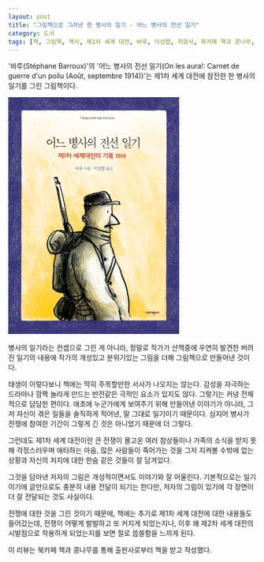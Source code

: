 ```yaml
---
layout: post
title: "그림책으로 그려낸 한 병사의 일기 - 어느 병사의 전선 일기"
category: 도서
tags: [책, 그림책, 역사, 제1차 세계 대전, 바루, 이성엽, 지양사, 북카페 책과 콩나무, 서평]
---
```


'바루(Stéphane Barroux)'의
'어느 병사의 전선 일기(On les aura!: Carnet de guerre d'un poilu (Août, septembre 1914))'는
제1차 세계 대전에 참전한 한 병사의 일기를 그린 그림책이다.

![표지](/images/on-les-aura-carnet-de-guerre-d-un-poilu-book-h480.jpg)

병사의 일기라는 컨셉으로 그린 게 아니라,
정말로 작가가 산책중에 우연히 발견한 버려진 일기의 내용에
작가의 개성있고 분위기있는 그림을 더해 그림책으로 만들어낸 것이다.

태생이 이렇다보니 책에는 딱히 주목할만한 서사가 나오지는 않는다.
감성을 자극하는 드라마나
깜짝 놀라게 만드는 반전같은 극적인 요소가 있지도 않다.
그렇기는 커녕 전체적으로 담담한 편이다.
애초에 누군가에게 보여주기 위해 만들어낸 이야기가 아니라,
그저 자신이 겪은 일들을 솔직하게 적어낸,
말 그대로 일기이기 때문이다.
심지어 병사가 전쟁에 참여한 기간이 그렇게 긴 것은 아니었기 때문에 더 그렇다.

그런데도 제1차 세계 대전이란 큰 전쟁이 몰고온 여러 참상들이나
가족의 소식을 받지 못해 걱정스러우며 애타하는 마음,
많은 사람들이 죽어가는 것을 그저 지켜볼 수밖에 없는 상황과 자신의 처지에 대한 한숨 같은 것들이 잘 담겨있다.

그것을 담아낸 저자의 그림은 개성적이면서도 이야기와 잘 어울린다.
기본적으로는 일기이기에 글만으로도 충분히 내용 전달이 되기는 한다만,
저자의 그림이 있기에 각 장면이 더 잘 전달되는 것도 사실이다.

전쟁에 대한 것을 그린 것이기 때문에,
책에는 추가로 제1차 세계 대전에 대한 내용들도 들어갔는데,
전쟁이 어떻게 발발하고 또 커지게 되었는지나,
이후 왜 제2차 세계 대전의 시발점으로 작용하게 되었는지를 보면
절로 씁쓸함을 느끼게 된다.



<div class="im im-info">
이 리뷰는 북카페 책과 콩나무를 통해 출판사로부터 책을 받고 작성했다.
</div>
